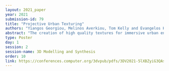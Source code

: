 ```yaml
---
layout: 2021_paper
year: 2021
submission-id: 79
title: "Projective Urban Texturing"
authors: "Yiangos Georgiou, Melinos Averkiou, Tom Kelly and Evangelos Kalogerakis"
abstract: "The creation of high quality textures for immersive urban environments is a central component of the city modeling problem. Many recent pipelines capture or synthesize large quantities of city geometry using scanners or procedural modeling pipelines. Such geometry is intricate and realistic,however the generation of photo-realistic textures for such large scenes remains a problem - photo datasets are often panoramic and are challenging to re-target to new geometry. To address these issues we present an unsupervised neural architecture to generate photo-realistic textures for urban environments. Our Projective Urban Texturing (PUT)system iteratively re-targets textural style and detail from real-world panoramic images to unseen, unstructured urban meshes. The output is a texture atlas, applied onto the input 3D urban model geometry. PUT is conditioned on prior adjacent textures to ensure consistency between consecutively generated textures. We show results for several generated texture atlases, learned from different cities, and present quantitative evaluation of our outputs."
type: Poster
day: 1
session: 2
session-name: 3D Modelling and Synthesis
order: 10
link: https://conferences.computer.org/3dvpub/pdfs/3DV2021-5lXBZyiG3QAsRBKXHIjqU8/268800b034/268800b034.pdf
---
```

